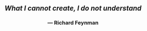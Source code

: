 <h2 align="center"><em>What I cannot create, I do not understand</em></h2>
<h3 align="center">— <strong>Richard Feynman</strong></h3>
